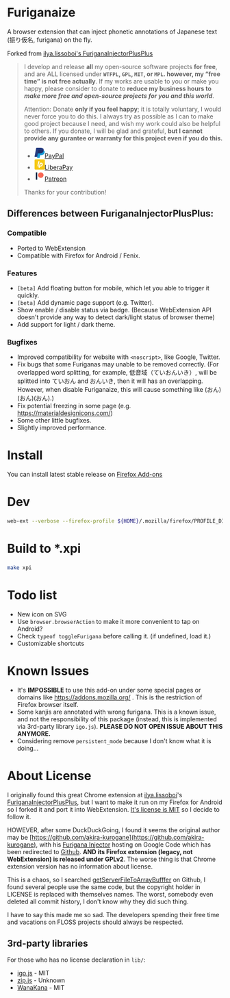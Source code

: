 # Furiganaize

A browser extension that can inject phonetic annotations of Japanese text (振り仮名, furigana) on the fly.

Forked from [ilya.lissoboi's FuriganaInjectorPlusPlus](https://github.com/ilyalissoboi/FuriganaInjectorPlusPlus)

> I develop and release **all** my open-source software projects **for free**, and are ALL licensed under **`WTFPL`, `GPL`, `MIT`, or `MPL`. however, my “free time” is not free actually**.
> If my works are usable to you or make you happy, please consider to donate to **reduce my business hours to _make more free and open-source projects for you and this world_**.
>
> Attention: Donate **only if you feel happy**; it is totally voluntary, I would never force you to do this. I always try as possible as I can to make good project because I need, and wish my work could also be helpful to others. If you donate, I will be glad and grateful, **but I cannot provide any gurantee or warranty for this project even if you do this.**
>
> - <a href="https://www.paypal.com/cgi-bin/webscr?cmd=_s-xclick&hosted_button_id=G4F7NM38ADPEC&source=url"> <img width="24" height="24" src="https://raw.githubusercontent.com/kuanyui/kuanyui/main/img/paypal.svg"/>PayPal</a>
> - <a href="https://liberapay.com/onoono"> <img width="24" height="24" src="https://raw.githubusercontent.com/kuanyui/kuanyui/main/img/liberapay.svg"/>LiberaPay</a></li>
> - <a href="https://www.patreon.com/onoono"> <img width="24" height="24" src="https://raw.githubusercontent.com/kuanyui/kuanyui/main/img/patreon.svg"/>Patreon</a></li>
>
> Thanks for your contribution!

## Differences between FuriganaInjectorPlusPlus:
### Compatible
- Ported to WebExtension
- Compatible with Firefox for Android / Fenix.
### Features
- `[beta]` Add floating button for mobile, which let you able to trigger it quickly.
- `[beta]` Add dynamic page support (e.g. Twitter).
- Show enable / disable status via badge. (Because WebExtension API doesn't provide any way to detect dark/light status of browser theme)
- Add support for light / dark theme.
### Bugfixes
- Improved compatibility for website with `<noscript>`, like Google, Twitter.
- Fix bugs that some Furiganas may unable to be removed correctly. (For overlapped word splitting, for example, 低音域（ていおんいき）, will be splitted into ていおん and おんいき, then it will has an overlapping. However, when disable Furiganaize, this will cause something like (おん)(おん)(おん).)
- Fix potential freezing in some page (e.g. https://materialdesignicons.com/)
- Some other little bugfixes.
- Slightly improved performance.

# Install
You can install latest stable release on [Firefox Add-ons](https://addons.mozilla.org/en-US/firefox/addon/furiganaize/)

# Dev
```bash
web-ext --verbose --firefox-profile ${HOME}/.mozilla/firefox/PROFILE_DIR/ run
```
# Build to *.xpi
```bash
make xpi
```
# Todo list
- New icon on SVG
- Use `browser.browserAction` to make it more convenient to tap on Android?
- Check `typeof toggleFurigana` before calling it. (if undefined, load it.)
- Customizable shortcuts

# Known Issues
- It's **IMPOSSIBLE** to use this add-on under some special pages or domains like https://addons.mozilla.org/ . This is the restriction of Firefox browser itself.
- Some kanjis are annotated with wrong furigana. This is a known issue, and not the responsibility of this package (instead, this is implemented via 3rd-party library `igo.js`). **PLEASE DO NOT OPEN ISSUE ABOUT THIS ANYMORE.**
- Considering remove `persistent_mode` because I don't know what it is doing...

# About License
I originally found this great Chrome extension at [ilya.lissoboi](https://github.com/ilyalissoboi)'s [FuriganaInjectorPlusPlus](https://github.com/ilyalissoboi/FuriganaInjectorPlusPlus), but I want to make it run on my Firefox for Android so I forked it and port it into WebExtension. [It's license is MIT](https://github.com/ilyalissoboi/FuriganaInjectorPlusPlus/blob/master/LICENSE) so I decide to follow it.

HOWEVER, after some DuckDuckGoing, I found it seems the original author may be [https://github.com/akira-kurogane](https://github.com/akira-kurogane), with his [Furigana Injector](http://code.google.com/p/furigana-injector/) hosting on Google Code which has been redirected to [Github](https://github.com/akira-kurogane/furigana-injector). **AND its Firefox extension (legacy, not WebExtension) is released under GPLv2**. The worse thing is that Chrome extension version has no information about license.

This is a chaos, so I searched [getServerFileToArrayBufffer](https://github.com/search?q=getServerFileToArrayBufffer) on Github, I found several people use the same code, but the copyright holder in LICENSE is replaced with themselves names. The worst, somebody even deleted all commit history, I don't know why they did such thing.

I have to say this made me so sad. The developers spending their free time and vacations on FLOSS projects should always be respected.

## 3rd-party libraries
For those who has no license declaration in `lib/`:
- [igo.js](https://github.com/shogo82148/igo-javascript) - MIT
- [zip.js](https://github.com/shogo82148/zipjs) - Unknown
- [WanaKana](https://github.com/WaniKani/WanaKana) - MIT
